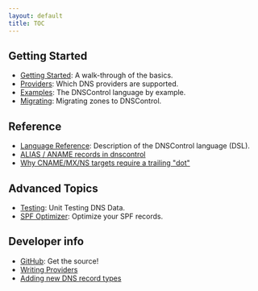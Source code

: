 ```yaml
---
layout: default
title: TOC
---
```


## Getting Started
- [Getting Started]({{site.github.url}}/getting-started): A walk-through of the basics.
- [Providers]({{site.github.url}}/provider-list): Which DNS providers are supported.
- [Examples]({{site.github.url}}/examples): The DNSControl language by example.
- [Migrating]({{site.github.url}}/migrating): Migrating zones to DNSControl.

## Reference
- [Language Reference]({{site.github.url}}/js): Description of the DNSControl language (DSL).
- [ALIAS / ANAME records in dnscontrol]({{site.github.url}}/alias)
- [Why CNAME/MX/NS targets require a trailing "dot"]({{site.github.url}}/why-the-dot)

## Advanced Topics
- [Testing]({{site.github.url}}/unittests): Unit Testing DNS Data.
- [SPF Optimizer]({{site.github.url}}/spf): Optimize your SPF records.

## Developer info
- [GitHub](https://github.com/StackExchange/dnscontrol): Get the source!
- [Writing Providers]({{site.github.url}}/writing-providers)
- [Adding new DNS record types]({{site.github.url}}/adding-new-rtypes)